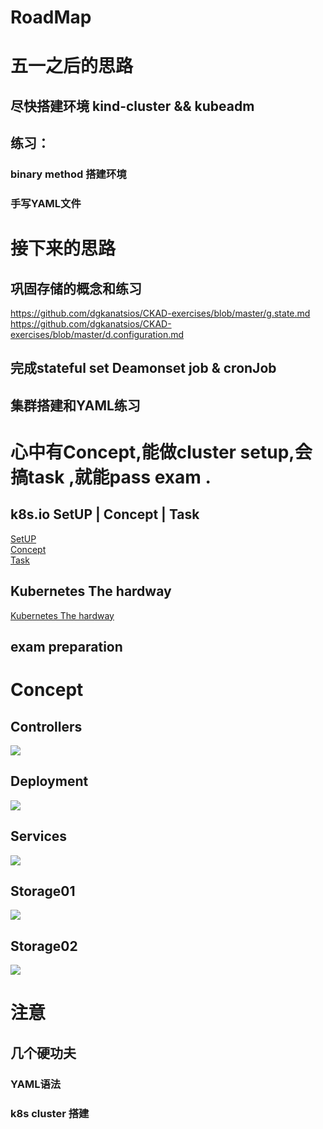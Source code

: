 #  RoadMap

# 五一之后的思路

## 尽快搭建环境 kind-cluster && kubeadm  

## 练习：
### binary method 搭建环境

### 手写YAML文件



#  接下来的思路

## 巩固存储的概念和练习

https://github.com/dgkanatsios/CKAD-exercises/blob/master/g.state.md     
https://github.com/dgkanatsios/CKAD-exercises/blob/master/d.configuration.md


## 完成stateful set Deamonset job & cronJob


## 集群搭建和YAML练习



# 心中有Concept,能做cluster setup,会搞task ,就能pass exam .
## k8s.io SetUP | Concept | Task   

[SetUP](https://kubernetes.io/docs/setup/)   
[Concept](https://kubernetes.io/docs/concepts/)   
[Task](https://kubernetes.io/docs/tasks/)   

## Kubernetes The hardway   
[Kubernetes The hardway ](https://github.com/latermonk/cka-pre/blob/master/Issues/05-k8s-the-hard-way.md   )


## exam preparation


# Concept   

## Controllers   
![](https://raw.githubusercontent.com/latermonk/cka-pre/master/Issues/images/Pod-Controller.png) 

## Deployment

![](https://raw.githubusercontent.com/latermonk/cka-pre/master/Issues/images/Deployment.png)

## Services   
![](https://raw.githubusercontent.com/latermonk/cka-pre/master/Issues/images/Services-Detail.png)


## Storage01
![](https://raw.githubusercontent.com/latermonk/cka-pre/master/Issues/images/Storage01.png)


## Storage02
![](https://raw.githubusercontent.com/latermonk/cka-pre/master/Issues/images/Storage02.png)


#  注意  
##  几个硬功夫   

###  YAML语法 
###  k8s cluster 搭建  

